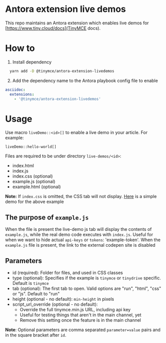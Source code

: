 # Antora extension live demos
This repo maintains an Antora extension which enables live demos for [https://www.tiny.cloud/docs](TinyMCE docs).

# How to
1. Install dependency
```bash
  yarn add -D @tinymce/antora-extension-livedemos
```

2. Add the dependency name to the Antora playbook config file to enable
```yml
asciidoc:
  extensions:
    - '@tinymce/antora-extension-livedemos'
```

# Usage
Use macro `liveDemo::<id>[]` to enable a live demo in your article. For example:

```
liveDemo::hello-world[]
```

Files are required to be under directory `live-demos/<id>`:
  - index.html
  - index.js
  - index.css (optional)
  - example.js (optional)
  - example.html (optional)

**Note:** If `index.css` is omitted, the CSS tab will not display. [Here](./live-demos/hello-world/) is a simple demo for the above example

## The purpose of `example.js`
When the file is present the live-demo js tab will display the contents of `example.js`, while the real demo code executes with `index.js`. Useful for when we want to hide actual `api-keys` or `tokens`: 'example-token'. When the `example.js` file is present, the link to the external codepen site is disabled

## Parameters
  - id (required): Folder for files, and used in CSS classes
  - type (optional): Specifies if the example is `tinymce` or `tinydrive` specific. Default is `tinymce`
  - tab (optional): The first tab to open. Valid options are "run", "html", "css" or "js". Default to "run" 
  - height (optional - no default): `min-height` in pixels
  - script_url_override (optional - no default):
    - Override the full tinymce.min.js URL, including api key
    - Useful for testing things that aren't in the main channel, yet
    - Remove this setting once the feature is in the main channel

**Note**: Optional parameters are comma separated `parameter=value` pairs and in the square bracket after `id`.
